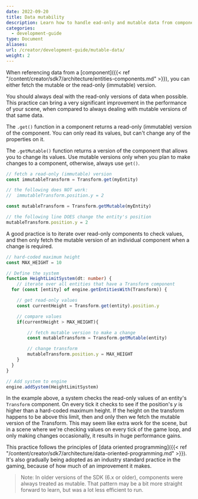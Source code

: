 ```yaml
---
date: 2022-09-20
title: Data mutability
description: Learn how to handle ead-only and mutable data from components
categories:
  - development-guide
type: Document
aliases:
url: /creator/development-guide/mutable-data/
weight: 2
---
```


When referencing data from a [component]({{< ref "/content/creator/sdk7/architecture/entities-components.md" >}}), you can either fetch the mutable or the read-only (immutable) version. 

You should always deal with the read-only versions of data when possible. This practice can bring a very significant improvement in the performance of your scene, when compared to always dealing with mutable versions of that same data.

The `.get()` function in a component returns a read-only (immutable) version of the component. You can only read its values, but can't change any of the properties on it.

The `.getMutable()` function returns a version of the component that allows you to change its values. Use mutable versions only when you plan to make changes to a component, otherwise, always use `get()`.

```ts
// fetch a read-only (immutable) version
const immutableTransform = Transform.get(myEntity)

// the following does NOT work:
// 	immutableTransform.position.y = 2

const mutableTransform = Transform.getMutable(myEntity)

// the following line DOES change the entity's position
mutableTransform.position.y = 2
```

A good practice is to iterate over read-only components to check values, and then only fetch the mutable version of an individual component when a change is required.


```ts
// hard-coded maximum height
const MAX_HEIGHT = 10

// Define the system
function HeightLimitSystem(dt: number) {
	// iterate over all entities that have a Transform component
  for (const [entity] of engine.getEntitiesWith(Transform)) {

	// get read-only values
	const currentHeight = Transform.get(entity).position.y

	// compare values
	if(currentHeight > MAX_HEIGHT){

		// fetch mutable version to make a change
		const mutableTransform = Transform.getMutable(entity)

		// change transform
		mutableTransform.position.y = MAX_HEIGHT
	}
  }
}

// Add system to engine
engine.addSystem(HeightLimitSystem)
```

In the example above, a system checks the read-only values of an entity's `Transform` component. On every tick it checks to see if the position's _y_ is higher than a hard-coded maximum height. If the height on the transform happens to be above this limit, then and only then we fetch the mutable version of the Transform. This may seem like extra work for the scene, but in a scene where we're checking values on every tick of the game loop, and only making changes occasionally, it results in huge performance gains.

This practice follows the principles of [data oriented programming]({{< ref "/content/creator/sdk7/architecture/data-oriented-programming.md" >}}). It's also gradually being adopted as an industry standard practice in the gaming, because of how much of an improvement it makes.


> Note: In older versions of the SDK (6.x or older), components were always treated as mutable. That pattern may be a bit more straight forward to learn, but was a lot less efficient to run.
